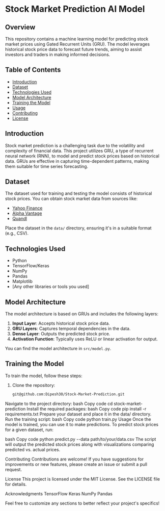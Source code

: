 # Stock Market Prediction AI Model

## Overview

This repository contains a machine learning model for predicting stock market prices using Gated Recurrent Units (GRU). The model leverages historical stock price data to forecast future trends, aiming to assist investors and traders in making informed decisions.

## Table of Contents

- [Introduction](#introduction)
- [Dataset](#dataset)
- [Technologies Used](#technologies-used)
- [Model Architecture](#model-architecture)
- [Training the Model](#training-the-model)
- [Usage](#usage)
- [Contributing](#contributing)
- [License](#license)

## Introduction

Stock market prediction is a challenging task due to the volatility and complexity of financial data. This project utilizes GRU, a type of recurrent neural network (RNN), to model and predict stock prices based on historical data. GRUs are effective in capturing time-dependent patterns, making them suitable for time series forecasting.

## Dataset

The dataset used for training and testing the model consists of historical stock prices. You can obtain stock market data from sources like:

- [Yahoo Finance](https://finance.yahoo.com/)
- [Alpha Vantage](https://www.alphavantage.co/)
- [Quandl](https://www.quandl.com/)

Place the dataset in the `data/` directory, ensuring it's in a suitable format (e.g., CSV).

## Technologies Used

- Python
- TensorFlow/Keras
- NumPy
- Pandas
- Matplotlib
- [Any other libraries or tools you used]

## Model Architecture

The model architecture is based on GRUs and includes the following layers:

1. **Input Layer**: Accepts historical stock price data.
2. **GRU Layers**: Captures temporal dependencies in the data.
3. **Dense Layer**: Outputs the predicted stock price.
4. **Activation Function**: Typically uses ReLU or linear activation for output.

You can find the model architecture in `src/model.py`.

## Training the Model

To train the model, follow these steps:

1. Clone the repository:
   ```bash
   git@github.com:Dipesh30/Stock-Market-Prediction.git
Navigate to the project directory:
bash
Copy code
cd stock-market-prediction
Install the required packages:
bash
Copy code
pip install -r requirements.txt
Prepare your dataset and place it in the data/ directory.
Run the training script:
bash
Copy code
python train.py
Usage
Once the model is trained, you can use it to make predictions. To predict stock prices for a given dataset, run:

bash
Copy code
python predict.py --data path/to/your/data.csv
The script will output the predicted stock prices along with visualizations comparing predicted vs. actual prices.

Contributing
Contributions are welcome! If you have suggestions for improvements or new features, please create an issue or submit a pull request.

License
This project is licensed under the MIT License. See the LICENSE file for details.

Acknowledgments
TensorFlow
Keras
NumPy
Pandas

Feel free to customize any sections to better reflect your project's specifics!
